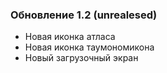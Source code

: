 ### Обновление 1.2 (unrealesed)
* Новая иконка атласа
* Новая иконка таумономикона
* Новый загрузочный экран